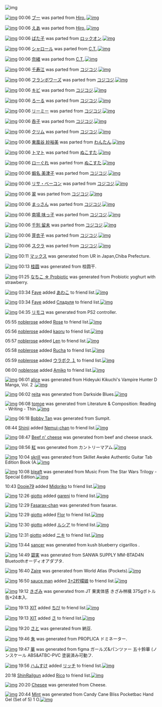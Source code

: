 ![img](http://gdrive-cdn.herokuapp.com/537b65a5bc09f0000721dda7/512px-barcode.png)

[![img](http://www.deviantsart.com/apgetv.png)](http://www.barcodekanojo.com/kanojo/3190811/%E3%83%96%E3%83%BC) 00:06 [ブー](http://www.barcodekanojo.com/kanojo/3190811/%E3%83%96%E3%83%BC) was parted from [Hiro.](http://www.barcodekanojo.com/kanojo/3190811/%E3%83%96%E3%83%BC).[![img](http://www.deviantsart.com/3vk7805.jpeg)](http://www.barcodekanojo.com/user/272774/Hiro.) 

[![img](http://www.deviantsart.com/p39ljj.png)](http://www.barcodekanojo.com/kanojo/3190810/%E3%81%88%E3%81%82) 00:06 [えあ](http://www.barcodekanojo.com/kanojo/3190810/%E3%81%88%E3%81%82) was parted from [Hiro.](http://www.barcodekanojo.com/kanojo/3190810/%E3%81%88%E3%81%82).[![img](http://www.deviantsart.com/3vk7805.jpeg)](http://www.barcodekanojo.com/user/272774/Hiro.) 

[![img](http://www.deviantsart.com/d8uhcj.png)](http://www.barcodekanojo.com/kanojo/427173/%E3%81%B0%E3%81%9F%E5%AD%90) 00:06 [ばた子](http://www.barcodekanojo.com/kanojo/427173/%E3%81%B0%E3%81%9F%E5%AD%90) was parted from [ロックオン](http://www.barcodekanojo.com/kanojo/427173/%E3%81%B0%E3%81%9F%E5%AD%90).[![img](http://www.deviantsart.com/2musf1g.jpeg)](http://www.barcodekanojo.com/user/241643/%E3%83%AD%E3%83%83%E3%82%AF%E3%82%AA%E3%83%B3) 

[![img](http://www.deviantsart.com/i5lflb.png)](http://www.barcodekanojo.com/kanojo/3165089/%E3%82%B7%E3%83%A3%E3%83%AD%E3%83%BC%E3%83%AB) 00:06 [シャロール](http://www.barcodekanojo.com/kanojo/3165089/%E3%82%B7%E3%83%A3%E3%83%AD%E3%83%BC%E3%83%AB) was parted from [C.T.](http://www.barcodekanojo.com/kanojo/3165089/%E3%82%B7%E3%83%A3%E3%83%AD%E3%83%BC%E3%83%AB).[![img](http://www.deviantsart.com/fhrc6a.jpeg)](http://www.barcodekanojo.com/user/272165/C.T.) 

[![img](http://www.deviantsart.com/20vvinb.png)](http://www.barcodekanojo.com/kanojo/3189021/%E5%A5%88%E7%B7%92) 00:06 [奈緒](http://www.barcodekanojo.com/kanojo/3189021/%E5%A5%88%E7%B7%92) was parted from [C.T.](http://www.barcodekanojo.com/kanojo/3189021/%E5%A5%88%E7%B7%92).[![img](http://www.deviantsart.com/fhrc6a.jpeg)](http://www.barcodekanojo.com/user/272165/C.T.) 

[![img](http://www.deviantsart.com/2re034j.png)](http://www.barcodekanojo.com/kanojo/3110298/%E5%8D%83%E5%AF%BF%E6%B1%9F) 00:06 [千寿江](http://www.barcodekanojo.com/kanojo/3110298/%E5%8D%83%E5%AF%BF%E6%B1%9F) was parted from [コジコジ](http://www.barcodekanojo.com/kanojo/3110298/%E5%8D%83%E5%AF%BF%E6%B1%9F).[![img](http://www.deviantsart.com/2dkh5sf.jpeg)](http://www.barcodekanojo.com/user/201286/%E3%82%B3%E3%82%B8%E3%82%B3%E3%82%B8) 

[![img](http://www.deviantsart.com/llbkon.png)](http://www.barcodekanojo.com/kanojo/3111357/%E3%83%95%E3%83%A9%E3%83%B3%E3%83%9C%E3%83%AF%E3%83%BC%E3%82%BA) 00:06 [フランボワーズ](http://www.barcodekanojo.com/kanojo/3111357/%E3%83%95%E3%83%A9%E3%83%B3%E3%83%9C%E3%83%AF%E3%83%BC%E3%82%BA) was parted from [コジコジ](http://www.barcodekanojo.com/kanojo/3111357/%E3%83%95%E3%83%A9%E3%83%B3%E3%83%9C%E3%83%AF%E3%83%BC%E3%82%BA).[![img](http://www.deviantsart.com/2dkh5sf.jpeg)](http://www.barcodekanojo.com/user/201286/%E3%82%B3%E3%82%B8%E3%82%B3%E3%82%B8) 

[![img](http://www.deviantsart.com/1pqb4qf.png)](http://www.barcodekanojo.com/kanojo/3112659/%E3%82%AD%E3%83%93) 00:06 [キビ](http://www.barcodekanojo.com/kanojo/3112659/%E3%82%AD%E3%83%93) was parted from [コジコジ](http://www.barcodekanojo.com/kanojo/3112659/%E3%82%AD%E3%83%93).[![img](http://www.deviantsart.com/2dkh5sf.jpeg)](http://www.barcodekanojo.com/user/201286/%E3%82%B3%E3%82%B8%E3%82%B3%E3%82%B8) 

[![img](http://www.deviantsart.com/dh7g2l.png)](http://www.barcodekanojo.com/kanojo/3111348/%E3%82%8D%E3%83%BC%E3%82%8B) 00:06 [ろーる](http://www.barcodekanojo.com/kanojo/3111348/%E3%82%8D%E3%83%BC%E3%82%8B) was parted from [コジコジ](http://www.barcodekanojo.com/kanojo/3111348/%E3%82%8D%E3%83%BC%E3%82%8B).[![img](http://www.deviantsart.com/2dkh5sf.jpeg)](http://www.barcodekanojo.com/user/201286/%E3%82%B3%E3%82%B8%E3%82%B3%E3%82%B8) 

[![img](http://www.deviantsart.com/ta1nme.png)](http://www.barcodekanojo.com/kanojo/3111354/%E3%83%AA%E3%83%BC%E3%83%9F%E3%83%BC) 00:06 [リーミー](http://www.barcodekanojo.com/kanojo/3111354/%E3%83%AA%E3%83%BC%E3%83%9F%E3%83%BC) was parted from [コジコジ](http://www.barcodekanojo.com/kanojo/3111354/%E3%83%AA%E3%83%BC%E3%83%9F%E3%83%BC).[![img](http://www.deviantsart.com/2dkh5sf.jpeg)](http://www.barcodekanojo.com/user/201286/%E3%82%B3%E3%82%B8%E3%82%B3%E3%82%B8) 

[![img](http://www.deviantsart.com/ajo422.png)](http://www.barcodekanojo.com/kanojo/3090204/%E5%91%91%E5%AD%90) 00:06 [呑子](http://www.barcodekanojo.com/kanojo/3090204/%E5%91%91%E5%AD%90) was parted from [コジコジ](http://www.barcodekanojo.com/kanojo/3090204/%E5%91%91%E5%AD%90).[![img](http://www.deviantsart.com/2dkh5sf.jpeg)](http://www.barcodekanojo.com/user/201286/%E3%82%B3%E3%82%B8%E3%82%B3%E3%82%B8) 

[![img](http://www.deviantsart.com/3l7pm13.png)](http://www.barcodekanojo.com/kanojo/3104193/%E3%82%AF%E3%83%AA%E3%83%A0) 00:06 [クリム](http://www.barcodekanojo.com/kanojo/3104193/%E3%82%AF%E3%83%AA%E3%83%A0) was parted from [コジコジ](http://www.barcodekanojo.com/kanojo/3104193/%E3%82%AF%E3%83%AA%E3%83%A0).[![img](http://www.deviantsart.com/2dkh5sf.jpeg)](http://www.barcodekanojo.com/user/201286/%E3%82%B3%E3%82%B8%E3%82%B3%E3%82%B8) 

[![img](http://www.deviantsart.com/ahnaqg.png)](http://www.barcodekanojo.com/kanojo/3139338/%E6%9D%B1%E9%A2%A8%E8%B0%B7%20%E7%B4%97%E8%A3%95%E7%BE%8E) 00:06 [東風谷 紗裕美](http://www.barcodekanojo.com/kanojo/3139338/%E6%9D%B1%E9%A2%A8%E8%B0%B7%20%E7%B4%97%E8%A3%95%E7%BE%8E) was parted from [わんたん](http://www.barcodekanojo.com/kanojo/3139338/%E6%9D%B1%E9%A2%A8%E8%B0%B7%20%E7%B4%97%E8%A3%95%E7%BE%8E).[![img](http://www.deviantsart.com/r8j348.jpeg)](http://www.barcodekanojo.com/user/274188/%E3%82%8F%E3%82%93%E3%81%9F%E3%82%93) 

[![img](http://www.deviantsart.com/37vjt10.png)](http://www.barcodekanojo.com/kanojo/72279/%E3%83%88%E3%83%9E%E3%83%88) 00:06 [トマト](http://www.barcodekanojo.com/kanojo/72279/%E3%83%88%E3%83%9E%E3%83%88) was parted from [ぬこすた](http://www.barcodekanojo.com/kanojo/72279/%E3%83%88%E3%83%9E%E3%83%88).[![img](http://www.deviantsart.com/e6iue3.jpeg)](http://www.barcodekanojo.com/user/254455/%E3%81%AC%E3%81%93%E3%81%99%E3%81%9F) 

[![img](http://www.deviantsart.com/1rnsfsj.png)](http://www.barcodekanojo.com/kanojo/2329065/%E3%83%AD%E3%83%BC%E3%81%90%E3%82%8C) 00:06 [ローぐれ](http://www.barcodekanojo.com/kanojo/2329065/%E3%83%AD%E3%83%BC%E3%81%90%E3%82%8C) was parted from [ぬこすた](http://www.barcodekanojo.com/kanojo/2329065/%E3%83%AD%E3%83%BC%E3%81%90%E3%82%8C).[![img](http://www.deviantsart.com/e6iue3.jpeg)](http://www.barcodekanojo.com/user/254455/%E3%81%AC%E3%81%93%E3%81%99%E3%81%9F) 

[![img](http://www.deviantsart.com/1k134qa.png)](http://www.barcodekanojo.com/kanojo/3111613/%E8%9D%A6%E5%90%8D%20%E7%BE%8E%E6%B4%A5%E5%AD%90) 00:06 [蝦名 美津子](http://www.barcodekanojo.com/kanojo/3111613/%E8%9D%A6%E5%90%8D%20%E7%BE%8E%E6%B4%A5%E5%AD%90) was parted from [コジコジ](http://www.barcodekanojo.com/kanojo/3111613/%E8%9D%A6%E5%90%8D%20%E7%BE%8E%E6%B4%A5%E5%AD%90).[![img](http://www.deviantsart.com/2dkh5sf.jpeg)](http://www.barcodekanojo.com/user/201286/%E3%82%B3%E3%82%B8%E3%82%B3%E3%82%B8) 

[![img](http://www.deviantsart.com/ntl5bo.png)](http://www.barcodekanojo.com/kanojo/3111393/%E3%83%AA%E3%82%B5%E3%83%BB%E3%83%99%E3%83%BC%E3%82%B3%E3%83%B3) 00:06 [リサ・ベーコン](http://www.barcodekanojo.com/kanojo/3111393/%E3%83%AA%E3%82%B5%E3%83%BB%E3%83%99%E3%83%BC%E3%82%B3%E3%83%B3) was parted from [コジコジ](http://www.barcodekanojo.com/kanojo/3111393/%E3%83%AA%E3%82%B5%E3%83%BB%E3%83%99%E3%83%BC%E3%82%B3%E3%83%B3).[![img](http://www.deviantsart.com/2dkh5sf.jpeg)](http://www.barcodekanojo.com/user/201286/%E3%82%B3%E3%82%B8%E3%82%B3%E3%82%B8) 

[![img](http://www.deviantsart.com/115a5kd.png)](http://www.barcodekanojo.com/kanojo/3112819/%E7%BF%A0) 00:06 [翠](http://www.barcodekanojo.com/kanojo/3112819/%E7%BF%A0) was parted from [コジコジ](http://www.barcodekanojo.com/kanojo/3112819/%E7%BF%A0).[![img](http://www.deviantsart.com/2dkh5sf.jpeg)](http://www.barcodekanojo.com/user/201286/%E3%82%B3%E3%82%B8%E3%82%B3%E3%82%B8) 

[![img](http://www.deviantsart.com/311o5av.png)](http://www.barcodekanojo.com/kanojo/3112501/%E3%81%BE%E3%81%A3%E3%81%95%E3%82%93) 00:06 [まっさん](http://www.barcodekanojo.com/kanojo/3112501/%E3%81%BE%E3%81%A3%E3%81%95%E3%82%93) was parted from [コジコジ](http://www.barcodekanojo.com/kanojo/3112501/%E3%81%BE%E3%81%A3%E3%81%95%E3%82%93).[![img](http://www.deviantsart.com/2dkh5sf.jpeg)](http://www.barcodekanojo.com/user/201286/%E3%82%B3%E3%82%B8%E3%82%B3%E3%82%B8) 

[![img](http://www.deviantsart.com/ciapb5.png)](http://www.barcodekanojo.com/kanojo/3095189/%E5%8D%97%E5%A0%B4%20%E5%91%B3%E3%81%A3%E5%AD%90) 00:06 [南場 味っ子](http://www.barcodekanojo.com/kanojo/3095189/%E5%8D%97%E5%A0%B4%20%E5%91%B3%E3%81%A3%E5%AD%90) was parted from [コジコジ](http://www.barcodekanojo.com/kanojo/3095189/%E5%8D%97%E5%A0%B4%20%E5%91%B3%E3%81%A3%E5%AD%90).[![img](http://www.deviantsart.com/2dkh5sf.jpeg)](http://www.barcodekanojo.com/user/201286/%E3%82%B3%E3%82%B8%E3%82%B3%E3%82%B8) 

[![img](http://www.deviantsart.com/1tt7qk1.png)](http://www.barcodekanojo.com/kanojo/3111424/%E5%8D%83%E5%88%A5%20%E7%95%99%E6%9C%AA) 00:06 [千別 留未](http://www.barcodekanojo.com/kanojo/3111424/%E5%8D%83%E5%88%A5%20%E7%95%99%E6%9C%AA) was parted from [コジコジ](http://www.barcodekanojo.com/kanojo/3111424/%E5%8D%83%E5%88%A5%20%E7%95%99%E6%9C%AA).[![img](http://www.deviantsart.com/2dkh5sf.jpeg)](http://www.barcodekanojo.com/user/201286/%E3%82%B3%E3%82%B8%E3%82%B3%E3%82%B8) 

[![img](http://www.deviantsart.com/3dod8j.png)](http://www.barcodekanojo.com/kanojo/3111329/%E8%8A%BD%E8%A1%A3%E5%AD%90) 00:06 [芽衣子](http://www.barcodekanojo.com/kanojo/3111329/%E8%8A%BD%E8%A1%A3%E5%AD%90) was parted from [コジコジ](http://www.barcodekanojo.com/kanojo/3111329/%E8%8A%BD%E8%A1%A3%E5%AD%90).[![img](http://www.deviantsart.com/2dkh5sf.jpeg)](http://www.barcodekanojo.com/user/201286/%E3%82%B3%E3%82%B8%E3%82%B3%E3%82%B8) 

[![img](http://www.deviantsart.com/3il3rvs.png)](http://www.barcodekanojo.com/kanojo/3106983/%E3%82%B9%E3%82%AF%E3%83%A9) 00:06 [スクラ](http://www.barcodekanojo.com/kanojo/3106983/%E3%82%B9%E3%82%AF%E3%83%A9) was parted from [コジコジ](http://www.barcodekanojo.com/kanojo/3106983/%E3%82%B9%E3%82%AF%E3%83%A9).[![img](http://www.deviantsart.com/2dkh5sf.jpeg)](http://www.barcodekanojo.com/user/201286/%E3%82%B3%E3%82%B8%E3%82%B3%E3%82%B8) 

[![img](http://www.deviantsart.com/kl9ehb.png)](http://www.barcodekanojo.com/kanojo/3191848/%E3%83%9E%E3%83%83%E3%82%AF%E3%82%B9) 00:11 [マックス](http://www.barcodekanojo.com/kanojo/3191848/%E3%83%9E%E3%83%83%E3%82%AF%E3%82%B9) was generated from UR in Japan,Chiba Prefecture.

[![img](http://www.deviantsart.com/tg3p69.png)](http://www.barcodekanojo.com/kanojo/3191849/%E6%A1%82%E5%9C%86) 00:13 [桂圆](http://www.barcodekanojo.com/kanojo/3191849/%E6%A1%82%E5%9C%86) was generated from 桂圆干.

[![img](http://www.deviantsart.com/39fs4fr.png)](http://www.barcodekanojo.com/kanojo/3191850/%E3%81%AA%E3%81%A1%E3%81%93%20%E2%98%86%20Probiotic) 01:25 [なちこ ☆ Probiotic](http://www.barcodekanojo.com/kanojo/3191850/%E3%81%AA%E3%81%A1%E3%81%93%20%E2%98%86%20Probiotic) was generated from Probiotic yoghurt with strawberry.

[![img](http://www.deviantsart.com/3jufhhm.jpeg)](http://www.barcodekanojo.com/user/497128/Faye) 03:34 [Faye](http://www.barcodekanojo.com/user/497128/Faye) added [あわこ](http://www.barcodekanojo.com/kanojo/14445/%E3%81%82%E3%82%8F%E3%81%93) to friend list.[![img](http://www.deviantsart.com/75qnil.png)](http://www.barcodekanojo.com/kanojo/14445/%E3%81%82%E3%82%8F%E3%81%93) 

[![img](http://www.deviantsart.com/3jufhhm.jpeg)](http://www.barcodekanojo.com/user/497128/Faye) 03:34 [Faye](http://www.barcodekanojo.com/user/497128/Faye) added [ Сладуля](http://www.barcodekanojo.com/kanojo/2555049/%20%D0%A1%D0%BB%D0%B0%D0%B4%D1%83%D0%BB%D1%8F) to friend list.[![img](http://www.deviantsart.com/1gv5lrg.png)](http://www.barcodekanojo.com/kanojo/2555049/%20%D0%A1%D0%BB%D0%B0%D0%B4%D1%83%D0%BB%D1%8F) 

[![img](http://www.deviantsart.com/3gnt7fa.png)](http://www.barcodekanojo.com/kanojo/3191851/%E3%83%AA%E3%83%A2%E3%82%B3) 04:35 [リモコ](http://www.barcodekanojo.com/kanojo/3191851/%E3%83%AA%E3%83%A2%E3%82%B3) was generated from  PS2 controller.

05:55 [noblerose](http://www.barcodekanojo.com/user/484330/noblerose) added [Rose](http://www.barcodekanojo.com/kanojo/2768753/Rose) to friend list.[![img](http://www.deviantsart.com/bncugn.png)](http://www.barcodekanojo.com/kanojo/2768753/Rose) 

05:56 [noblerose](http://www.barcodekanojo.com/user/484330/noblerose) added [kaoru](http://www.barcodekanojo.com/kanojo/3079858/kaoru) to friend list.[![img](http://www.deviantsart.com/16ira53.png)](http://www.barcodekanojo.com/kanojo/3079858/kaoru) 

05:57 [noblerose](http://www.barcodekanojo.com/user/484330/noblerose) added [Len](http://www.barcodekanojo.com/kanojo/3014725/Len) to friend list.[![img](http://www.deviantsart.com/1gmegn9.png)](http://www.barcodekanojo.com/kanojo/3014725/Len) 

05:58 [noblerose](http://www.barcodekanojo.com/user/484330/noblerose) added [Rucha](http://www.barcodekanojo.com/kanojo/2329607/Rucha) to friend list.[![img](http://www.deviantsart.com/cki4ad.png)](http://www.barcodekanojo.com/kanojo/2329607/Rucha) 

05:59 [noblerose](http://www.barcodekanojo.com/user/484330/noblerose) added [ウラボク １](http://www.barcodekanojo.com/kanojo/2580582/%E3%82%A6%E3%83%A9%E3%83%9C%E3%82%AF%20%EF%BC%91) to friend list.[![img](http://www.deviantsart.com/3p75iah.png)](http://www.barcodekanojo.com/kanojo/2580582/%E3%82%A6%E3%83%A9%E3%83%9C%E3%82%AF%20%EF%BC%91) 

06:00 [noblerose](http://www.barcodekanojo.com/user/484330/noblerose) added [Amiko](http://www.barcodekanojo.com/kanojo/2731644/Amiko) to friend list.[![img](http://www.deviantsart.com/25u6i5t.png)](http://www.barcodekanojo.com/kanojo/2731644/Amiko) 

[![img](http://www.deviantsart.com/9fb9vr.png)](http://www.barcodekanojo.com/kanojo/3191852/alice) 06:01 [alice](http://www.barcodekanojo.com/kanojo/3191852/alice) was generated from Hideyuki Kikuchi's Vampire Hunter D Manga, Vol. 2 .[![img](http://www.deviantsart.com/3f8034n.jpeg)](http://www.barcodekanojo.com/product_images/barcode/6016477/1421614811/50x50xHideyuki,P20Kikuchi,P27s,P20Vampire,P20Hunter,P20D,P20Manga,P2C,P20Vol.,P202,P20.jpg,qw=88,ah=88.pagespeed.ic.CH2zvOE_WE.jpg) 

[![img](http://www.deviantsart.com/3onn9d2.png)](http://www.barcodekanojo.com/kanojo/3191853/reita) 06:02 [reita](http://www.barcodekanojo.com/kanojo/3191853/reita) was generated from Darkside Blues.[![img](http://www.deviantsart.com/1ua63h4.jpeg)](http://www.barcodekanojo.com/product_images/barcode/6016478/1421614892/Darkside%20Blues.jpg) 

[![img](http://www.deviantsart.com/jjajan.png)](http://www.barcodekanojo.com/kanojo/3191854/tomoe) 06:08 [tomoe](http://www.barcodekanojo.com/kanojo/3191854/tomoe) was generated from Literature &amp; Composition: Reading - Writing - Thin.[![img](http://www.deviantsart.com/14dluvq.jpeg)](http://www.barcodekanojo.com/product_images/barcode/6016479/1421615337/50x50xLiterature,P20,P26,P20Composition,P3A,P20Reading,P20-,P20Writing,P20-,P20Thin.jpg,qw=88,ah=88.pagespeed.ic.obcrnjR1dh.jpg) 

[![img](http://www.deviantsart.com/2pg63id.png)](http://www.barcodekanojo.com/kanojo/3191855/Bobby%20Tan) 06:18 [Bobby Tan](http://www.barcodekanojo.com/kanojo/3191855/Bobby%20Tan) was generated from Sumpit.

08:44 [Shinji](http://www.barcodekanojo.com/user/488398/Shinji) added [Nemui-chan](http://www.barcodekanojo.com/kanojo/2669259/Nemui-chan) to friend list.[![img](http://www.deviantsart.com/201u068.png)](http://www.barcodekanojo.com/kanojo/2669259/Nemui-chan) 

[![img](http://www.deviantsart.com/4p8ig4.png)](http://www.barcodekanojo.com/kanojo/3191856/Beef%20n%27%20cheese) 08:47 [Beef n' cheese](http://www.barcodekanojo.com/kanojo/3191856/Beef%20n%27%20cheese) was generated from beef and cheese snack.

[![img](http://www.deviantsart.com/rvm5vb.png)](http://www.barcodekanojo.com/kanojo/3191857/%E7%B4%85) 08:56 [紅](http://www.barcodekanojo.com/kanojo/3191857/%E7%B4%85) was generated from カントリーマアム.[![img](http://www.deviantsart.com/3nntla9.jpeg)](http://www.barcodekanojo.com/product_images/barcode/6016483/1421625354/%E3%82%AB%E3%83%B3%E3%83%88%E3%83%AA%E3%83%BC%E3%83%9E%E3%82%A2%E3%83%A0.jpg) 

[![img](http://www.deviantsart.com/209q9br.png)](http://www.barcodekanojo.com/kanojo/3191858/skrill) 10:04 [skrill](http://www.barcodekanojo.com/kanojo/3191858/skrill) was generated from Skillet Awake Authentic Guitar Tab Edition Book (A.[![img](http://www.deviantsart.com/1ijilf3.jpeg)](http://www.barcodekanojo.com/product_images/barcode/6016484/1421629422/50x50xSkillet,P20Awake,P20Authentic,P20Guitar,P20Tab,P20Edition,P20Book,P20,P28A.jpg,qw=88,ah=88.pagespeed.ic.jGIPu7UL7-.jpg) 

[![img](http://www.deviantsart.com/3t8bans.png)](http://www.barcodekanojo.com/kanojo/3191859/bleaft) 10:08 [bleaft](http://www.barcodekanojo.com/kanojo/3191859/bleaft) was generated from Music From The Star Wars Trilogy - Special Edition.[![img](http://www.deviantsart.com/2fqb8oi.jpeg)](http://www.barcodekanojo.com/product_images/barcode/6016485/1421629665/50x50xMusic,P20From,P20The,P20Star,P20Wars,P20Trilogy,P20-,P20Special,P20Edition.jpg,qw=88,ah=88.pagespeed.ic.y5N1aoVNJy.jpg) 

10:43 [Dooie79](http://www.barcodekanojo.com/user/444657/Dooie79) added [Midoriko](http://www.barcodekanojo.com/kanojo/1531579/Midoriko) to friend list.[![img](http://www.deviantsart.com/jbmdd2.png)](http://www.barcodekanojo.com/kanojo/1531579/Midoriko) 

[![img](http://www.deviantsart.com/14uq3je.jpeg)](http://www.barcodekanojo.com/user/499641/giotto) 12:26 [giotto](http://www.barcodekanojo.com/user/499641/giotto) added [gareni](http://www.barcodekanojo.com/kanojo/2398148/gareni) to friend list.[![img](http://www.deviantsart.com/3ac9n94.png)](http://www.barcodekanojo.com/kanojo/2398148/gareni) 

[![img](http://www.deviantsart.com/4c9d9a.png)](http://www.barcodekanojo.com/kanojo/3191860/Fasarax-chan) 12:29 [Fasarax-chan](http://www.barcodekanojo.com/kanojo/3191860/Fasarax-chan) was generated from fasarax.

[![img](http://www.deviantsart.com/14uq3je.jpeg)](http://www.barcodekanojo.com/user/499641/giotto) 12:29 [giotto](http://www.barcodekanojo.com/user/499641/giotto) added [Flor](http://www.barcodekanojo.com/kanojo/2780353/Flor) to friend list.[![img](http://www.deviantsart.com/lmbnfn.png)](http://www.barcodekanojo.com/kanojo/2780353/Flor) 

[![img](http://www.deviantsart.com/14uq3je.jpeg)](http://www.barcodekanojo.com/user/499641/giotto) 12:30 [giotto](http://www.barcodekanojo.com/user/499641/giotto) added [ルシア](http://www.barcodekanojo.com/kanojo/207738/%E3%83%AB%E3%82%B7%E3%82%A2) to friend list.[![img](http://www.deviantsart.com/365onfe.png)](http://www.barcodekanojo.com/kanojo/207738/%E3%83%AB%E3%82%B7%E3%82%A2) 

[![img](http://www.deviantsart.com/14uq3je.jpeg)](http://www.barcodekanojo.com/user/499641/giotto) 12:31 [giotto](http://www.barcodekanojo.com/user/499641/giotto) added [ニキ](http://www.barcodekanojo.com/kanojo/41173/%E3%83%8B%E3%82%AD) to friend list.[![img](http://www.deviantsart.com/2q12so8.png)](http://www.barcodekanojo.com/kanojo/41173/%E3%83%8B%E3%82%AD) 

[![img](http://www.deviantsart.com/2s4h5gu.png)](http://www.barcodekanojo.com/kanojo/3191861/sancer) 13:44 [sancer](http://www.barcodekanojo.com/kanojo/3191861/sancer) was generated from kush blueberry cigarillos .

[![img](http://www.deviantsart.com/1olkef6.png)](http://www.barcodekanojo.com/kanojo/3191862/%E7%A2%A7%E5%AE%9F) 14:49 [碧実](http://www.barcodekanojo.com/kanojo/3191862/%E7%A2%A7%E5%AE%9F) was generated from SANWA SUPPLY MM-BTAD4N Bluetoothオーディオアダプタ.

[![img](http://www.deviantsart.com/2n31gnh.png)](http://www.barcodekanojo.com/kanojo/3191863/Zaire) 16:40 [Zaire](http://www.barcodekanojo.com/kanojo/3191863/Zaire) was generated from World Atlas (Pockets).[![img](http://www.deviantsart.com/uegs69.jpeg)](http://www.barcodekanojo.com/product_images/barcode/6016494/1421653191/World%20Atlas%20%28Pockets%29.jpg) 

[![img](http://www.deviantsart.com/6erc7g.jpeg)](http://www.barcodekanojo.com/user/436912/sauce%20man) 16:50 [sauce man](http://www.barcodekanojo.com/user/436912/sauce%20man) added [3+2柠檬娘](http://www.barcodekanojo.com/kanojo/1764991/3%2B2%E6%9F%A0%E6%AA%AC%E5%A8%98) to friend list.[![img](http://www.deviantsart.com/1o6nq4k.png)](http://www.barcodekanojo.com/kanojo/1764991/3%2B2%E6%9F%A0%E6%AA%AC%E5%A8%98) 

[![img](http://www.deviantsart.com/qeg648.png)](http://www.barcodekanojo.com/kanojo/3191864/%E3%81%8D%E3%81%96%E3%81%BF) 19:12 [きざみ](http://www.barcodekanojo.com/kanojo/3191864/%E3%81%8D%E3%81%96%E3%81%BF) was generated from JT 果実体感 きざみ林檎 375gボトル缶×24本入.

[![img](http://www.deviantsart.com/815jg6.jpeg)](http://www.barcodekanojo.com/user/209348/XIT) 19:13 [XIT](http://www.barcodekanojo.com/user/209348/XIT) added [ちび](http://www.barcodekanojo.com/kanojo/1916196/%E3%81%A1%E3%81%B3) to friend list.[![img](http://www.deviantsart.com/6irr4s.png)](http://www.barcodekanojo.com/kanojo/1916196/%E3%81%A1%E3%81%B3) 

[![img](http://www.deviantsart.com/815jg6.jpeg)](http://www.barcodekanojo.com/user/209348/XIT) 19:13 [XIT](http://www.barcodekanojo.com/user/209348/XIT) added [さ](http://www.barcodekanojo.com/kanojo/3125731/%E3%81%95) to friend list.[![img](http://www.deviantsart.com/285j5eg.png)](http://www.barcodekanojo.com/kanojo/3125731/%E3%81%95) 

[![img](http://www.deviantsart.com/3l5iqqk.png)](http://www.barcodekanojo.com/kanojo/3191865/%E3%81%95%E3%81%A8) 19:20 [さと](http://www.barcodekanojo.com/kanojo/3191865/%E3%81%95%E3%81%A8) was generated from 納豆.

[![img](http://www.deviantsart.com/3n4qfvj.png)](http://www.barcodekanojo.com/kanojo/3191866/%E6%9C%B1) 19:46 [朱](http://www.barcodekanojo.com/kanojo/3191866/%E6%9C%B1) was generated from PROPLICA ドミネーター.

[![img](http://www.deviantsart.com/1e9bu6q.png)](http://www.barcodekanojo.com/kanojo/3191867/%E8%8F%AF) 19:47 [華](http://www.barcodekanojo.com/kanojo/3191867/%E8%8F%AF) was generated from figma ガールズ&amp;パンツァー 五十鈴華 (ノンスケール ABS&amp;ATBC-PVC 塗装済み可動フ.

[![img](http://www.deviantsart.com/3ueb4vl.jpeg)](http://www.barcodekanojo.com/user/31615/%E3%83%8F%E3%83%A0%E3%81%99%E3%81%91) 19:56 [ハムすけ](http://www.barcodekanojo.com/user/31615/%E3%83%8F%E3%83%A0%E3%81%99%E3%81%91) added [リッチ](http://www.barcodekanojo.com/kanojo/1655704/%E3%83%AA%E3%83%83%E3%83%81) to friend list.[![img](http://www.deviantsart.com/2d43hep.png)](http://www.barcodekanojo.com/kanojo/1655704/%E3%83%AA%E3%83%83%E3%83%81) 

20:18 [ShinRailgun](http://www.barcodekanojo.com/user/499776/ShinRailgun) added [Rico](http://www.barcodekanojo.com/kanojo/2485885/Rico) to friend list.[![img](http://www.deviantsart.com/3olpltu.png)](http://www.barcodekanojo.com/kanojo/2485885/Rico) 

[![img](http://www.deviantsart.com/n2dj4j.png)](http://www.barcodekanojo.com/kanojo/3191868/Chesee) 20:20 [Chesee](http://www.barcodekanojo.com/kanojo/3191868/Chesee) was generated from Cheese.

[![img](http://www.deviantsart.com/1mvgogb.png)](http://www.barcodekanojo.com/kanojo/3191869/Mint) 20:44 [Mint](http://www.barcodekanojo.com/kanojo/3191869/Mint) was generated from Candy Cane Bliss Pocketbac Hand Gel (Set of 5) 1 O.[![img](http://www.deviantsart.com/2iolgol.jpeg)](http://www.barcodekanojo.com/product_images/barcode/6016505/1421667816/Candy%20Cane%20Bliss%20Pocketbac%20Hand%20Gel%20%28Set%20of%205%29%201%20O.jpg) 

